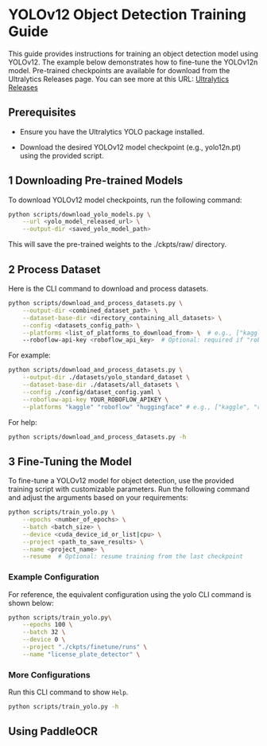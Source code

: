 
# YOLOv12 Object Detection Training Guide

This guide provides instructions for training an object detection model using YOLOv12. The example below demonstrates how to fine-tune the YOLOv12n model. Pre-trained checkpoints are available for download from the Ultralytics Releases page. You can see more at this URL:
[Ultralytics Releases](https://github.com/ultralytics/assets/releases)

## Prerequisites

-   Ensure you have the Ultralytics YOLO package installed.
    
-   Download the desired YOLOv12 model checkpoint (e.g., yolo12n.pt) using the provided script.
    

## 1 Downloading Pre-trained Models

To download YOLOv12 model checkpoints, run the following command:

```bash
python scripts/download_yolo_models.py \
    --url <yolo_model_released_url> \
    --output-dir <saved_yolo_model_path>
```

This will save the pre-trained weights to the ./ckpts/raw/ directory.

## 2 Process Dataset
Here is the CLI command to download and process datasets.
```bash
python scripts/download_and_process_datasets.py \
    --output-dir <combined_dataset_path> \
    --dataset-base-dir <directory_containing_all_datasets> \
    --config <datasets_config_path> \
    --platforms <list_of_platforms_to_download_from> \  # e.g., ["kaggle", "roboflow", "huggingface"]
    --roboflow-api-key <roboflow_api_key>  # Optional: required if "roboflow" is included in --platforms
```
For example:
```bash
python scripts/download_and_process_datasets.py \
    --output-dir ./datasets/yolo_standard_dataset \
    --dataset-base-dir ./datasets/all_datasets \
    --config ./config/dataset_config.yaml \
    --roboflow-api-key YOUR_ROBOFLOW_APIKEY \
    --platforms "kaggle" "roboflow" "huggingface" # e.g., ["kaggle", "roboflow", "huggingface"]
```
For help:
```bash
python scripts/download_and_process_datasets.py -h
```
## 3 Fine-Tuning the Model

To fine-tune a YOLOv12 model for object detection, use the provided training script with customizable parameters. Run the following command and adjust the arguments based on your requirements:

```bash
python scripts/train_yolo.py \
    --epochs <number_of_epochs> \
    --batch <batch_size> \
    --device <cuda_device_id_or_list|cpu> \
    --project <path_to_save_results> \
    --name <project_name> \
    --resume  # Optional: resume training from the last checkpoint
```

### Example Configuration

For reference, the equivalent configuration using the yolo CLI command is shown below:

```bash
python scripts/train_yolo.py\
    --epochs 100 \
    --batch 32 \
    --device 0 \
    --project "./ckpts/finetune/runs" \
    --name "license_plate_detector" \
```

### More Configurations
Run this CLI command to show `Help`.
```bash
python scripts/train_yolo.py -h
```
## Using PaddleOCR